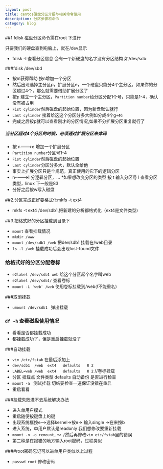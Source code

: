 ```yaml
---
layout: post
title: centos磁盘分区介绍与相关命令使用
description: 分区步骤和命令
category: blog
---
```


##1.fdisk  磁盘分区命令需在root 下进行

只要我们的硬盘查到电脑上，就在/dev显示

* fdisk -l 查看分区信息 会有一个新硬盘的名字没有分区结构 如/dev/sdb

###fdisk /dev/sbd 

* 按m获得帮助 按n增加一个分区
* 然后出现选择主分区p，扩展分区e，一个硬盘只能分4个主分区，如果你的分区超过4个，那么就需要借助扩展分区了
* 按p 建立一个主分区，`Partition number`给分区分配1个号，只能是1-4，确认没有被占用
* `Fist cylinder`然后磁盘的起始位置，因为新盘默认就行
* `Last cylinder` 接着给这这个分区分多大例如分成4个g`+4G`
* 完成之后按p就可以查看刚才的分区情况,如果不分扩展分区重复就行了

##### 当分区超过4个分区的时候，必须通过扩展分区来体现

* 按 n--->e 增加一个扩展分区
* `Partition number`分区号1-4
* `Fist cylinder`然后磁盘的起始位置
* `Last cylinder`分区分多大，默认全给他
* 事实上扩展分区只是个规范，真正使用的它下的逻辑分区
* n---->l 分逻辑分区，...
*如果想改变分区的类型 按 t 输入分区号 l 查看分区类型，linux 下一般是83
* 分好之后按w写入磁盘

##2.分区完成正好要格式化mkfs -t ext4

* mkfs -t ext4 /dev/sdb1,把新建的分析都格式化（ext4是文件类型)

##3.把格式好的分区挂载到目录下

* `mount`  查看挂载情况 
* `mkdir /www`
* `mount /dev/sdb1 /web` 把dev/sdb1 挂载在/web目录
* `ls -l /web` 挂载成功后会出现lost-found文件

### 给格式好的分区分配卷标

* `e2label /dev/sdb1 web` 给这个分区起个名字叫web 
* `e2label /dev/sdb1/` 查看卷标 
* `mount -L 'web' /web` 使用卷标挂载到/web(!不能重名)   

###取消挂载
* `umount /dev/sdb1 ` 弹出挂载

### `df -h` 查看磁盘使用情况

* 看看是否都挂载成功
* 都挂载成功了，但是重启挂载就没了

###自动挂载

* `vim /etc/fstab` 在最后添加上
* `dev/sdb1  /web  ext4   defaults   0 2`
* `LABEL=web /web  ext4   defaults   0 2` //卷标挂载
*  分区      挂载点 文件类型 defaults  自动备份  是否进行检查
*  `mount -a ` 测试挂载 切结要检查一遍保证没错在重启
*  重启看看 

###挂载失败进不去系统解决办法

* 进入单用户模式
* 重启随便按键盘上的键
* 出现系统框按e-->选择kernel->按e-> 输入single ->在来按b
* 进入系统，单用户默认是readonly 我们想修改要重新挂载
* `mount -n -o remount,rw /`然后再修改`vim etc/fstab`里的错误
* 第二种是在报错的地方输入root密码，过程类似

####root密码忘记可以进单用户类似以上过程

* `passwd root` 修改密码
